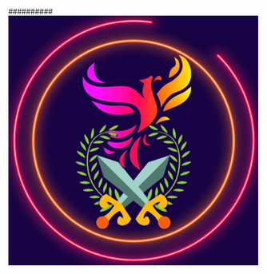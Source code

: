 ##########![](https://github.com/official-Elysium7/elyplatoitems.github.io/blob/main/ElyLogo/Elysium%20(3).png "Logo")
